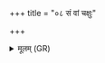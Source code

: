 +++
title = "०८ सं वां चक्षुः"

+++
<details><summary>मूलम् (GR)</summary>

सं वां चक्षुः सं हृदयं +++(Bhatt. cakṣuṃ)+++  
मनसावीवनं मनः ।  
अस्याः सरूपवत्साया  
घृते होमेन सर्पिषा ॥
</details>